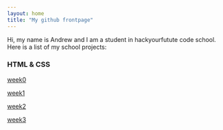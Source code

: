 ```yaml
---
layout: home
title: "My github frontpage"
---
```


Hi, my name is Andrew and I am a student in hackyourfutute code school.
Here is a list of my school projects: 

### HTML & CSS

[week0](https://acimanx.github.io/hyf-html-css/week0/)

[week1](https://acimanx.github.io/hyf-html-css/week1/)

[week2](https://acimanx.github.io/hyf-html-css/week2/)

[week3](https://acimanx.github.io/hyf-html-css/week3/)
